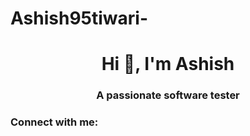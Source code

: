 # Ashish95tiwari-<h1 align="center">Hi 👋, I'm Ashish</h1>
<h3 align="center">A passionate software tester</h3>

<h3 align="left">Connect with me:</h3>
<p align="left">
</p>
